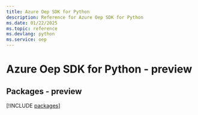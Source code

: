 ```yaml
---
title: Azure Oep SDK for Python
description: Reference for Azure Oep SDK for Python
ms.date: 01/22/2025
ms.topic: reference
ms.devlang: python
ms.service: oep
---
```

# Azure Oep SDK for Python - preview
## Packages - preview
[!INCLUDE [packages](oep-index.md)]